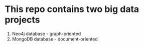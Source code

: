 # This repo contains two big data projects 
   1. Neo4j database - graph-oriented
   2. MongoDB database - document-oriented 

